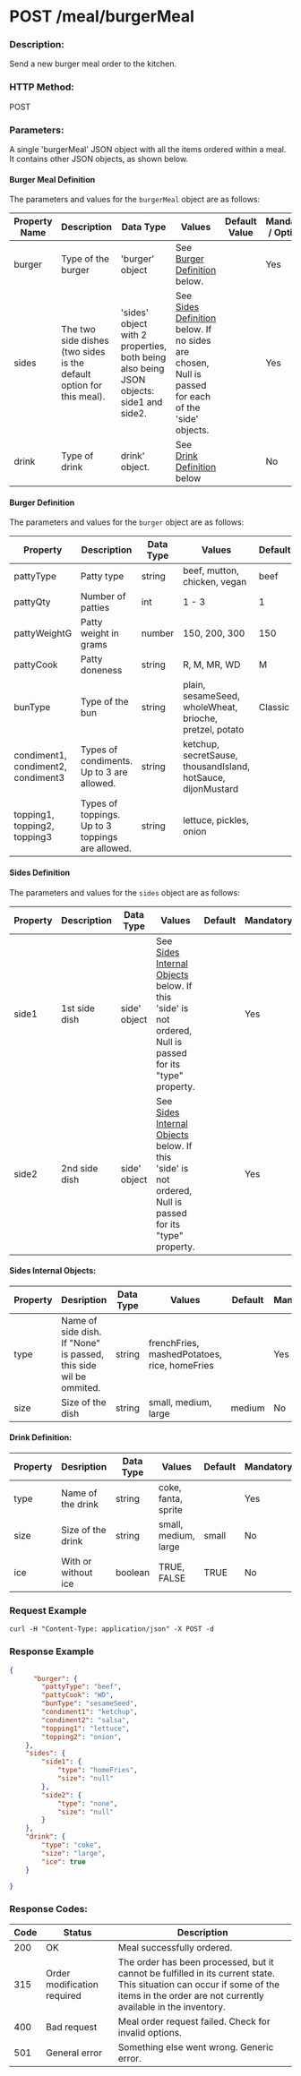 # POST /meal/burgerMeal

### Description:
Send a new burger meal order to the kitchen.

### HTTP Method:
POST

### Parameters:
A single 'burgerMeal' JSON object with all the items ordered within a meal. It contains other JSON objects, as shown below.

#### Burger Meal Definition

The parameters and values for the `burgerMeal` object are as follows:

| Property Name | Description | Data Type | Values | Default Value | Mandatory / Optional |
|---|---|---|---|---|---|
| burger | Type of the burger | 'burger' object | See [Burger Definition](#burger-definition) below. |   | Yes |
| sides | The two side dishes (two sides is the default option for this meal). | 'sides' object with 2 properties, both being also being JSON objects: side1 and side2. | See [Sides Definition](#sides-definition) below. If no sides are chosen, Null is passed for each of the 'side' objects. |  | Yes |
| drink | Type of drink | drink' object. | See [Drink Definition](#drink-definition) below |   | No |

#### Burger Definition

The parameters and values for the `burger` object are as follows:


| Property | Description | Data Type | Values | Default | Mandatory |
|---|---|---|---|---|---|
| pattyType | Patty type | string | beef, mutton, chicken, vegan | beef | No |
| pattyQty | Number of patties | int | 1 - 3 | 1 | No |
| pattyWeightG | Patty weight in grams | number | 150, 200, 300 | 150 | No |
| pattyCook | Patty doneness | string | R, M, MR, WD | M | No |
| bunType | Type of the bun | string | plain, sesameSeed, wholeWheat, brioche, pretzel, potato | Classic | No |
| condiment1, condiment2, condiment3 | Types of  condiments. Up to 3  are allowed. | string | ketchup, secretSause, thousandIsland, hotSauce, dijonMustard |  | No |
| topping1, topping2, topping3 | Types of toppings. Up to 3 toppings are allowed. | string | lettuce, pickles, onion |  | NO |

#### Sides Definition

The parameters and values for the `sides` object are as follows:

| Property | Description | Data   Type | Values | Default | Mandatory |
|---|---|---|---|---|---|
| side1 | 1st side dish | side' object | See [Sides Internal Objects](#sides-internal-objects) below. If this 'side' is not ordered, Null is passed for its "type" property. |  | Yes |
| side2 | 2nd side dish | side' object | See [Sides Internal Objects](#sides-internal-objects) below. If this 'side' is not ordered, Null is passed for its "type" property. |  | Yes |

#### Sides Internal Objects:

| Property | Desription | Data Type | Values | Default | Mandatory |
|---|---|---|---|---|---|
| type | Name of side dish. If "None" is passed, this side wil be ommited. | string | frenchFries, mashedPotatoes, rice, homeFries |  | Yes |
| size | Size of the dish | string | small, medium, large | medium | No |

#### Drink Definition:

| Property | Desription | Data Type | Values | Default | Mandatory |
|---|---|---|---|---|---|
| type | Name of the drink | string | coke, fanta, sprite |  | Yes |
| size | Size of the drink | string | small, medium, large | small | No |
| ice | With or without ice | boolean | TRUE, FALSE | TRUE | No |


### Request Example

`curl -H "Content-Type: application/json" -X POST -d`

### Response Example

``` JSON
{
	  "burger": {
		"pattyType": "beef",		
		"pattyCook": "WD",
		"bunType": "sesameSeed",
		"condiment1": "ketchup",
		"condiment2": "salsa",
		"topping1": "lettuce",
		"topping2": "onion",		
	},
	"sides": {
		"side1": {
			"type": "homeFries",
			"size": "null"
		},
		"side2": {
			"type": "none",
			"size": "null"
		}
	},
	"drink": {
		"type": "coke",
		"size": "large",
		"ice": true
	}

}
```

### Response Codes:

| **Code** | **Status** | **Description** |
|---|---|---|
| 200 | OK | Meal successfully ordered.  |
| 315 | Order modification required | The order has been processed, but it cannot be fulfilled in its current state. This situation can occur if some of the items in the order are not currently available in the inventory. |
| 400 | Bad request | Meal order request failed. Check for invalid options. |
| 501 | General error | Something else went wrong. Generic error. |
